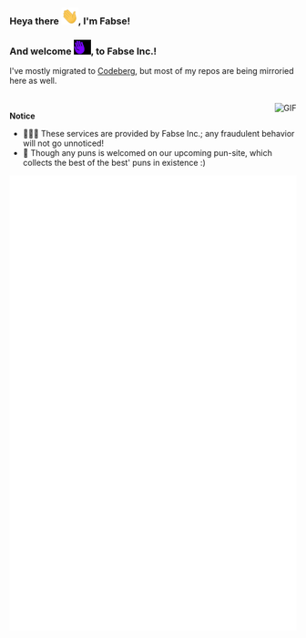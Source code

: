 <h3 title="hehehe"> Heya there <img src="https://github.com/ABSphreak/ABSphreak/blob/master/gifs/Hi.gif" width="30px">,  I'm Fabse!</h3>

<h3 title="hehehe"> And welcome <img src="Waving_hand.gif" width="30px">,  to Fabse Inc.!</h3>

I've mostly migrated to [Codeberg](https://codeberg.org/fabseman), but most of my repos are being mirroried here as well.

<br />

  <img align="right" alt="GIF" src="https://media.giphy.com/media/ciwgweZDnUydJShj6H/giphy.gif" />

**Notice**

- 👨🏽‍💻 These services are provided by Fabse Inc.; any fraudulent behavior will not go unnoticed! 
- 💬 Though any puns is welcomed on our upcoming pun-site, which collects the best of the best' puns in existence :)


![Metrics](https://github.com/FabseGP/FabseGP/blob/main/github-metrics.svg)
